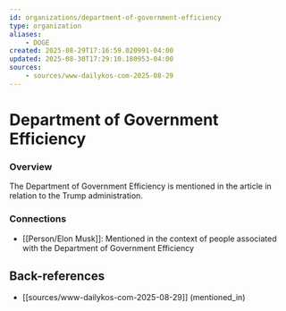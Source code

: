 ```yaml
---
id: organizations/department-of-government-efficiency
type: organization
aliases:
    - DOGE
created: 2025-08-29T17:16:59.020991-04:00
updated: 2025-08-30T17:29:10.180953-04:00
sources:
    - sources/www-dailykos-com-2025-08-29
---
```


# Department of Government Efficiency

### Overview
The Department of Government Efficiency is mentioned in the article in relation to the Trump administration.

### Connections
- [[Person/Elon Musk]]: Mentioned in the context of people associated with the Department of Government Efficiency

## Back-references
<!-- Auto-maintained by the system -->
- [[sources/www-dailykos-com-2025-08-29]] (mentioned_in)

